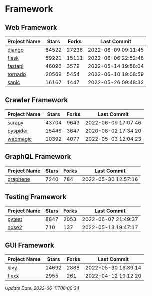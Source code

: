 # Framework

## Web Framework
| Project Name | Stars | Forks | Last Commit |
| ------------ | ----- | ----- | ----------- |
| [django](https://github.com/django/django) | 64522 | 27236 | 2022-06-09 09:11:45 |
| [flask](https://github.com/pallets/flask) | 59221 | 15111 | 2022-06-06 22:52:48 |
| [fastapi](https://github.com/tiangolo/fastapi) | 46096 | 3579 | 2022-05-14 19:58:04 |
| [tornado](https://github.com/tornadoweb/tornado) | 20569 | 5454 | 2022-06-10 19:08:59 |
| [sanic](https://github.com/sanic-org/sanic) | 16167 | 1447 | 2022-05-26 09:48:32 |

## Crawler Framework
| Project Name | Stars | Forks | Last Commit |
| ------------ | ----- | ----- | ----------- |
| [scrapy](https://github.com/scrapy/scrapy) | 43704 | 9643 | 2022-06-09 17:07:46 |
| [pyspider](https://github.com/binux/pyspider) | 15446 | 3647 | 2020-08-02 17:34:20 |
| [webmagic](https://github.com/code4craft/webmagic) | 10392 | 4077 | 2022-05-03 12:04:23 |

## GraphQL Framework
| Project Name | Stars | Forks | Last Commit |
| ------------ | ----- | ----- | ----------- |
| [graphene](https://github.com/graphql-python/graphene) | 7240 | 784 | 2022-05-30 12:57:16 |

## Testing Framework
| Project Name | Stars | Forks | Last Commit |
| ------------ | ----- | ----- | ----------- |
| [pytest](https://github.com/pytest-dev/pytest) | 8847 | 2053 | 2022-06-07 21:49:37 |
| [nose2](https://github.com/nose-devs/nose2) | 710 | 137 | 2022-05-13 19:47:17 |

## GUI Framework
| Project Name | Stars | Forks | Last Commit |
| ------------ | ----- | ----- | ----------- |
| [kivy](https://github.com/kivy/kivy) | 14692 | 2888 | 2022-05-30 16:39:14 |
| [flexx](https://github.com/flexxui/flexx) | 2955 | 261 | 2022-04-12 19:12:20 |

*Update Date: 2022-06-11T06:00:34*
